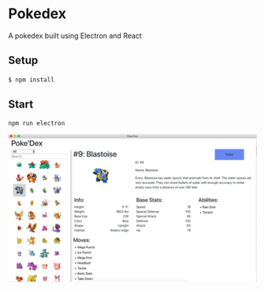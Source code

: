 # Pokedex

A pokedex built using Electron and React

## Setup
```bash
$ npm install
```

## Start
```bash
npm run electron
```

![Pokedex.png](Pokedex.png)